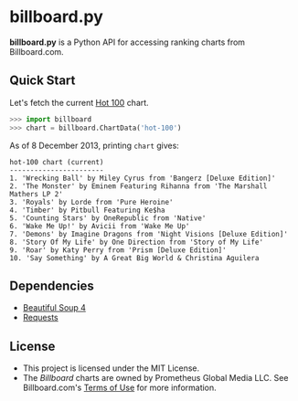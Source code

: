 billboard.py
============

**billboard.py** is a Python API for accessing ranking charts from Billboard.com.

Quick Start
-----------

Let's fetch the current [Hot 100](http://www.billboard.com/charts/hot-100) chart.

```Python
>>> import billboard
>>> chart = billboard.ChartData('hot-100')
```

As of 8 December 2013, printing `chart` gives:
```
hot-100 chart (current)
-----------------------
1. 'Wrecking Ball' by Miley Cyrus from 'Bangerz [Deluxe Edition]'
2. 'The Monster' by Eminem Featuring Rihanna from 'The Marshall Mathers LP 2'
3. 'Royals' by Lorde from 'Pure Heroine'
4. 'Timber' by Pitbull Featuring Ke$ha
5. 'Counting Stars' by OneRepublic from 'Native'
6. 'Wake Me Up!' by Avicii from 'Wake Me Up'
7. 'Demons' by Imagine Dragons from 'Night Visions [Deluxe Edition]'
8. 'Story Of My Life' by One Direction from 'Story of My Life'
9. 'Roar' by Katy Perry from 'Prism [Deluxe Edition]'
10. 'Say Something' by A Great Big World & Christina Aguilera
```

Dependencies
------------
* [Beautiful Soup 4](http://www.crummy.com/software/BeautifulSoup/)
* [Requests](http://requests.readthedocs.org/en/latest/) 

License
-------

* This project is licensed under the MIT License.
* The *Billboard* charts are owned by Prometheus Global Media LLC. See Billboard.com's [Terms of Use](http://www.billboard.com/terms-of-use) for more information.
